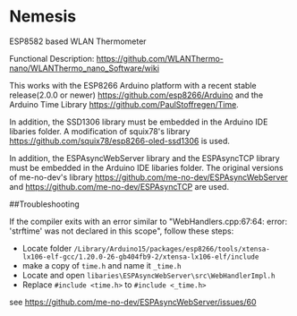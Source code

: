# Nemesis

ESP8582 based WLAN Thermometer

Functional Description: https://github.com/WLANThermo-nano/WLANThermo_nano_Software/wiki

This works with the ESP8266 Arduino platform with a recent stable release(2.0.0 or newer) 
https://github.com/esp8266/Arduino and the Arduino Time Library https://github.com/PaulStoffregen/Time.

In addition, the SSD1306 library must be embedded in the Arduino IDE libaries folder. A modification of squix78's library https://github.com/squix78/esp8266-oled-ssd1306 is used.

In addition, the ESPAsyncWebServer library and the ESPAsyncTCP library must be embedded in the Arduino IDE libaries folder. The original versions of me-no-dev's library https://github.com/me-no-dev/ESPAsyncWebServer and https://github.com/me-no-dev/ESPAsyncTCP are used.

##Troubleshooting

If the compiler exits with an error similar to "WebHandlers.cpp:67:64: error: 'strftime' was not declared in this scope", follow these steps:

* Locate  folder `/Library/Arduino15/packages/esp8266/tools/xtensa-lx106-elf-gcc/1.20.0-26-gb404fb9-2/xtensa-lx106-elf/include` 
* make a copy of `time.h` and name it  `_time.h`
* Locate and open `libaries\ESPAsyncWebServer\src\WebHandlerImpl.h`
* Replace `#include <time.h>` to `#include <_time.h>`

see https://github.com/me-no-dev/ESPAsyncWebServer/issues/60
